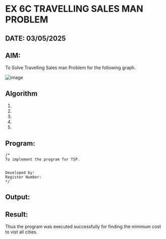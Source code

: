 # EX 6C TRAVELLING SALES MAN PROBLEM
## DATE: 03/05/2025
## AIM:
To Solve Travelling Sales man Problem for the following graph.

![image](https://github.com/user-attachments/assets/653921a4-3d7b-4691-9b41-735e80f7af0b)



## Algorithm
1. 
2. 
3. 
4.  
5.   

## Program:
```
/*
To implement the program for TSP.


Developed by: 
Register Number:  
*/
```

## Output:



## Result:
Thus the program was executed successfully for finding the minimum cost to vist all cities.
